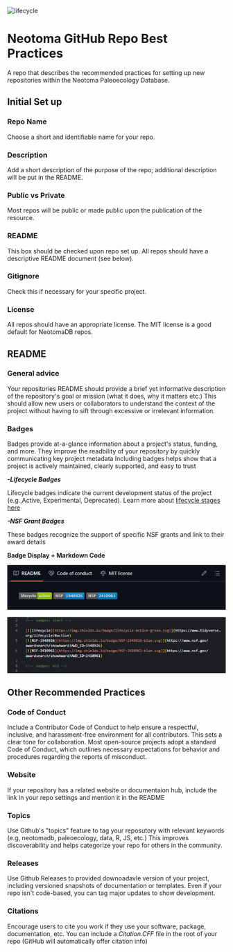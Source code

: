 <!-- badges: start -->

![lifecycle](https://img.shields.io/badge/lifecycle-active-green.svg)

<!-- badges: end -->

# Neotoma GitHub Repo Best Practices
A repo that describes the recommended practices for setting up new repositories within the Neotoma Paleoecology Database.

## Initial Set up

### Repo Name
Choose a short and identifiable name for your repo.

### Description
Add a short description of the purpose of the repo; additional description will be put in the README.

### Public vs Private
Most repos will be public or made public upon the publication of the resource.

### README
This box should be checked upon repo set up. All repos should have a descriptive README document (see below).

### Gitignore
Check this if necessary for your specific project.

### License
All repos should have an appropriate license. The MIT license is a good default for NeotomaDB repos.

## README
### General advice
Your repositories README should provide a brief yet informative description of the repository's goal or mission (what it does, why it matters etc.) 
This should allow new users or collaborators to understand the context of the project without having to sift through excessive or irrelevant information. 
### Badges
Badges provide at-a-glance information about a project's status, funding, and more. They improve the readbility of your repository by quickly communicating key project metadata
Including badges helps show that a project is actively maintained, clearly supported, and easy to trust

***-Lifecycle Badges*** 

Lifecycle badges indicate the current development status of the project (e.g.,Active, Experimental, Deprecated).
Learn more about [lifecycle stages here](https://lifecycle.r-lib.org/articles/stages.html)

***-NSF Grant Badges***

These badges recognize the support of specific NSF grants and link to their award details

**Badge Display + Markdown Code**

![Badge Display](Example-badge-image.png)

![Markdown Code](Badge-code.png)

## Other Recommended Practices
### Code of Conduct
Include a Contributor Code of Conduct to help ensure a respectful, inclusive, and harassment-free environment for all contributors. This sets a clear tone for collaboration. 
Most open-source projects adopt a standard Code of Conduct, which outlines necessary expectations for behavior and procedures regarding the reports of misconduct.
### Website
If your repository has a related website or documentaion hub, include the link in your repo settings and mention it in the README
### Topics
Use Github's "topics" feature to tag your reposutory with relevant keywords (e.g, neotomadb, paleoecology, data, R, JS, etc.)
This improves discoverability and helps categorize your repo for others in the community.
### Releases
Use Github Releases to provided downoadavle version of your project, including versioned snapshots of documentation or templates.
Even if your repo isn't code-based, you can tag major updates to show development. 
### Citations
Encourage users to cite you work if they use your software, package, documentation, etc.
You can include a *Citation.CFF* file in the root of your repo (GitHub will automatically offer citation info)